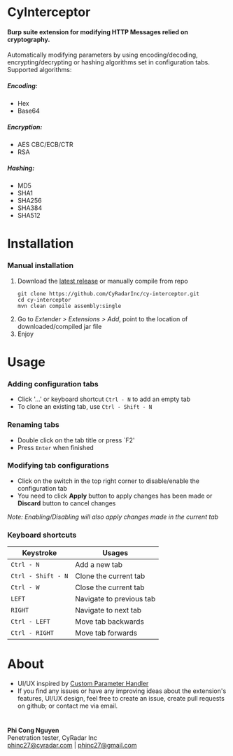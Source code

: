 # CyInterceptor
#### Burp suite extension for modifying HTTP Messages relied on cryptography.
Automatically modifying parameters by using encoding/decoding,
encrypting/decrypting or hashing algorithms set in configuration tabs.  
Supported algorithms:
##### Encoding:
- Hex
- Base64
##### Encryption:
- AES CBC/ECB/CTR
- RSA
##### Hashing:
- MD5
- SHA1
- SHA256
- SHA384
- SHA512

# Installation
### Manual installation
1. Download the [latest release](https://github.com/CyRadarInc/cy-interceptor/releases) or manually compile from repo
    ```shell script
    git clone https://github.com/CyRadarInc/cy-interceptor.git
    cd cy-interceptor
    mvn clean compile assembly:single
    ```
2. Go to *Extender > Extensions > Add*, point to the location of downloaded/compiled jar file
3. Enjoy

# Usage

### Adding configuration tabs
- Click '...' or keyboard shortcut `Ctrl - N` to add an empty tab
- To clone an existing tab, use `Ctrl - Shift - N`
### Renaming tabs
- Double click on the tab title or press `F2'
- Press `Enter` when finished
### Modifying tab configurations
- Click on the switch in the top right corner to disable/enable the configuration tab
- You need to click **Apply** button to apply changes has been made or **Discard** button to cancel changes


*Note: Enabling/Disabling will also apply changes made in the current tab*

### Keyboard shortcuts
| Keystroke | Usages |
| --- | ------------ |
| `Ctrl - N` | Add a new tab |
| `Ctrl - Shift - N` | Clone the current tab |
| `Ctrl - W` | Close the current tab |
| `LEFT` | Navigate to previous tab |
| `RIGHT` | Navigate to next tab |
| `Ctrl - LEFT` | Move tab backwards |
| `Ctrl - RIGHT` | Move tab forwards |

# About
- UI/UX inspired by [Custom Parameter Handler](https://github.com/elespike/burp-cph)
- If you find any issues or have any improving ideas about the extension's features, UI/UX design,
feel free to create an issue, create pull requests on github; or contact me via email.
# 
**Phi Cong Nguyen**  
Penetration tester, CyRadar Inc  
phinc27@cyradar.com | phinc27@gmail.com